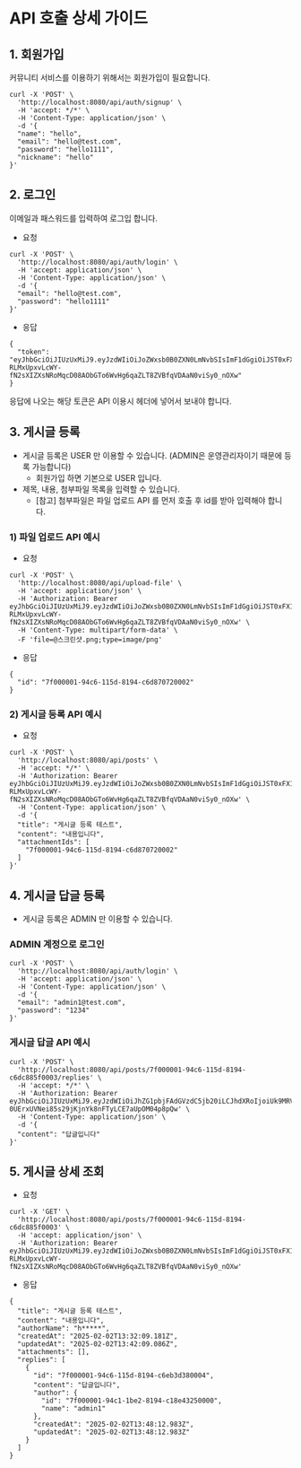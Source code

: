 # API 호출 상세 가이드

## 1. 회원가입
커뮤니티 서비스를 이용하기 위해서는 회원가입이 필요합니다.

```
curl -X 'POST' \
  'http://localhost:8080/api/auth/signup' \
  -H 'accept: */*' \
  -H 'Content-Type: application/json' \
  -d '{
  "name": "hello",
  "email": "hello@test.com",
  "password": "hello1111",
  "nickname": "hello"
}'
```


## 2. 로그인
이메일과 패스워드를 입력하여 로그입 합니다.

- 요청
```
curl -X 'POST' \
  'http://localhost:8080/api/auth/login' \
  -H 'accept: application/json' \
  -H 'Content-Type: application/json' \
  -d '{
  "email": "hello@test.com",
  "password": "hello1111"
}'
```

- 응답
```
{
  "token": "eyJhbGciOiJIUzUxMiJ9.eyJzdWIiOiJoZWxsb0B0ZXN0LmNvbSIsImF1dGgiOiJST0xFX1VTRVIiLCJpYXQiOjE3Mzg1MDI1MDIsImV4cCI6MTczODUwMjU2Mn0.9eRIRkftLYFOtXD-RLMxUpxvLcWY-fN2sXIZXsNRoMqcD08AObGTo6WvHg6qaZLT8ZVBfqVDAaN0viSy0_nOXw"
}
```

응답에 나오는 해당 토큰은 API 이용시 헤더에 넣어서 보내야 합니다.


## 3. 게시글 등록
- 게시글 등록은 USER 만 이용할 수 있습니다. (ADMIN은 운영관리자이기 때문에 등록 가능합니다)
    - 회원가입 하면 기본으로 USER 입니다.
- 제목, 내용, 첨부파일 목록을 입력할 수 있습니다.
    - [참고] 첨부파일은 파일 업로드 API 를 먼저 호출 후 id를 받아 입력해야 합니다.

### 1) 파일 업로드 API 예시
- 요청
```
curl -X 'POST' \
  'http://localhost:8080/api/upload-file' \
  -H 'accept: application/json' \
  -H 'Authorization: Bearer eyJhbGciOiJIUzUxMiJ9.eyJzdWIiOiJoZWxsb0B0ZXN0LmNvbSIsImF1dGgiOiJST0xFX1VTRVIiLCJpYXQiOjE3Mzg1MDI1MDIsImV4cCI6MTczODUwMjU2Mn0.9eRIRkftLYFOtXD-RLMxUpxvLcWY-fN2sXIZXsNRoMqcD08AObGTo6WvHg6qaZLT8ZVBfqVDAaN0viSy0_nOXw' \
  -H 'Content-Type: multipart/form-data' \
  -F 'file=@스크린샷.png;type=image/png'

```

- 응답
```
{
  "id": "7f000001-94c6-115d-8194-c6d870720002" 
}
```

### 2) 게시글 등록 API 예시
- 요청
```
curl -X 'POST' \
  'http://localhost:8080/api/posts' \
  -H 'accept: */*' \
  -H 'Authorization: Bearer eyJhbGciOiJIUzUxMiJ9.eyJzdWIiOiJoZWxsb0B0ZXN0LmNvbSIsImF1dGgiOiJST0xFX1VTRVIiLCJpYXQiOjE3Mzg1MDI1MDIsImV4cCI6MTczODUwMjU2Mn0.9eRIRkftLYFOtXD-RLMxUpxvLcWY-fN2sXIZXsNRoMqcD08AObGTo6WvHg6qaZLT8ZVBfqVDAaN0viSy0_nOXw' \
  -H 'Content-Type: application/json' \
  -d '{
  "title": "게시글 등록 테스트",
  "content": "내용입니다",
  "attachmentIds": [
    "7f000001-94c6-115d-8194-c6d870720002"
  ]
}'
```

## 4. 게시글 답글 등록
- 게시글 등록은 ADMIN 만 이용할 수 있습니다.

### ADMIN 계정으로 로그인
```
curl -X 'POST' \
  'http://localhost:8080/api/auth/login' \
  -H 'accept: application/json' \
  -H 'Content-Type: application/json' \
  -d '{
  "email": "admin1@test.com",
  "password": "1234"
}'

```

### 게시글 답글 API 예시

```
curl -X 'POST' \
  'http://localhost:8080/api/posts/7f000001-94c6-115d-8194-c6dc885f0003/replies' \
  -H 'accept: */*' \
  -H 'Authorization: Bearer eyJhbGciOiJIUzUxMiJ9.eyJzdWIiOiJhZG1pbjFAdGVzdC5jb20iLCJhdXRoIjoiUk9MRV9BRE1JTiIsImlhdCI6MTczODUwNDAzOSwiZXhwIjoxNzM4NTA0MDk5fQ.1uNdDRud4zhaiUw4JtsXruG41OKYGOBZVeYT_xgSAVy-0UErxUVNei85s29jKjnYk8nFTyLCE7aUpOM04p8pQw' \
  -H 'Content-Type: application/json' \
  -d '{
  "content": "답글입니다"
}'

```

## 5. 게시글 상세 조회

- 요청
```
curl -X 'GET' \
  'http://localhost:8080/api/posts/7f000001-94c6-115d-8194-c6dc885f0003' \
  -H 'accept: application/json' \
  -H 'Authorization: Bearer eyJhbGciOiJIUzUxMiJ9.eyJzdWIiOiJoZWxsb0B0ZXN0LmNvbSIsImF1dGgiOiJST0xFX1VTRVIiLCJpYXQiOjE3Mzg1MDI1MDIsImV4cCI6MTczODUwMjU2Mn0.9eRIRkftLYFOtXD-RLMxUpxvLcWY-fN2sXIZXsNRoMqcD08AObGTo6WvHg6qaZLT8ZVBfqVDAaN0viSy0_nOXw'
```

- 응답
```
{
  "title": "게시글 등록 테스트",
  "content": "내용입니다",
  "authorName": "h*****",
  "createdAt": "2025-02-02T13:32:09.181Z",
  "updatedAt": "2025-02-02T13:42:09.086Z",
  "attachments": [],
  "replies": [
    {
      "id": "7f000001-94c6-115d-8194-c6eb3d380004",
      "content": "답글입니다",
      "author": {
        "id": "7f000001-94c1-1be2-8194-c18e43250000",
        "name": "admin1"
      },
      "createdAt": "2025-02-02T13:48:12.983Z",
      "updatedAt": "2025-02-02T13:48:12.983Z"
    }
  ]
}
```